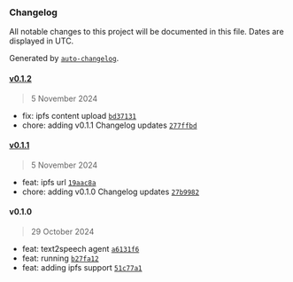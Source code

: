 ### Changelog

All notable changes to this project will be documented in this file. Dates are displayed in UTC.

Generated by [`auto-changelog`](https://github.com/CookPete/auto-changelog).

#### [v0.1.2](https://github.com/nevermined-io/agent-speech2text-js/compare/v0.1.1...v0.1.2)

> 5 November 2024

- fix: ipfs content upload [`bd37131`](https://github.com/nevermined-io/agent-speech2text-js/commit/bd3713161608b4b682cd2b6d9c1430e90d25fb6e)
- chore: adding v0.1.1 Changelog updates [`277ffbd`](https://github.com/nevermined-io/agent-speech2text-js/commit/277ffbd5861e5e1b83785f00c532c3a1c53d5a31)

#### [v0.1.1](https://github.com/nevermined-io/agent-speech2text-js/compare/v0.1.0...v0.1.1)

> 5 November 2024

- feat: ipfs url [`19aac8a`](https://github.com/nevermined-io/agent-speech2text-js/commit/19aac8a0abad0be4b34429ef55cd8c0da498e59d)
- chore: adding v0.1.0 Changelog updates [`27b9982`](https://github.com/nevermined-io/agent-speech2text-js/commit/27b9982d2c48cc823c432b9d77cce0fbb6b3914a)

#### v0.1.0

> 29 October 2024

- feat: text2speech agent [`a6131f6`](https://github.com/nevermined-io/agent-speech2text-js/commit/a6131f641663fd7df7e1e2fce0b305e5192455de)
- feat: running [`b27fa12`](https://github.com/nevermined-io/agent-speech2text-js/commit/b27fa1250e1c901ddceae7076eabe152125baec8)
- feat: adding ipfs support [`51c77a1`](https://github.com/nevermined-io/agent-speech2text-js/commit/51c77a17dcce5235db5af7302a268fbe2bc9be0b)

